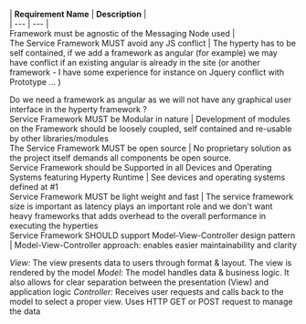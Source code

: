 | **Requirement Name** | **Description** | <br/> | --- | --- |<br/>Framework must be agnostic of the Messaging Node used | <br/>The Service Framework MUST avoid any JS conflict | The hyperty has to be self contained, if we add a framework as angular (for example) we may have conflict if an existing angular is already in the site (or another framework - I have some experience for instance on Jquery conflict with Prototype ... )

Do we need a framework as angular as we will not have any graphical user interface in the hyperty framework ?<br/>Service Framework MUST be Modular in nature | Development of modules on the Framework should be loosely coupled, self contained and re-usable by other libraries/modules   <br/>The Service Framework MUST be open source | No proprietary solution as the project itself demands all components be open source.<br/>Service Framework should be Supported in all Devices and Operating Systems featuring Hyperty Runtime | See devices and operating systems defined at #1 <br/>Service Framework MUST be light weight and fast | The service framework size is important as latency plays an important role and we don't want heavy frameworks that adds overhead to the overall performance in executing the hyperties <br/>Service Framework SHOULD support Model-View-Controller design pattern | Model-View-Controller approach: enables easier maintainability and clarity

*View:* The view presents data to users through format & layout. The view is rendered by the model
*Model:* The model handles data & business logic. It also allows for clear separation between the presentation (View) and application logic
*Controller:* Receives user requests and calls back to the model to select a proper view. Uses HTTP GET or POST request to manage the data<br/>